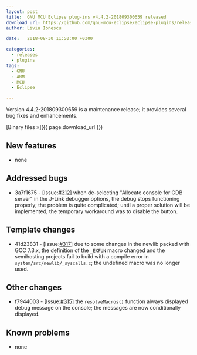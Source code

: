 ```yaml
---
layout: post
title:  GNU MCU Eclipse plug-ins v4.4.2-201809300659 released
download_url: https://github.com/gnu-mcu-eclipse/eclipse-plugins/releases/
author: Liviu Ionescu

date:   2018-08-30 11:50:00 +0300

categories:
  - releases
  - plugins
tags:
  - GNU
  - ARM
  - MCU
  - Eclipse

---
```


Version 4.4.2-201809300659 is a maintenance release; it provides
several bug fixes and enhancements.

[Binary files »]({{ page.download_url }})


## New features

* none

## Addressed bugs

* 3a7f1675 - [Issue:[#312](https://github.com/gnu-mcu-eclipse/eclipse-plugins/issues/312)]
when de-selecting "Allocate console for GDB server" in the 
J-Link debugger options, the debug stops functioning properly;
the problem is quite complicated; until a proper solution will
be implemented, the temporary workaround was to disable the button.

## Template changes

* 41d23831 - [Issue:[#317](https://github.com/gnu-mcu-eclipse/eclipse-plugins/issues/317)]
due to some changes in the newlib packed with GCC 7.3.x, 
the definition of the `_EXFUN` macro changed 
and the semihosting projects fail to build with a compile error in 
`system/src/newlib/_syscalls.c`; the undefined macro was no 
longer used.

## Other changes

* f7944003 - [Issue:[#315](https://github.com/gnu-mcu-eclipse/eclipse-plugins/issues/315)]
the `resolveMacros()` function always displayed debug message on 
the console; the messages are now conditionally displayed.

## Known problems

* none
